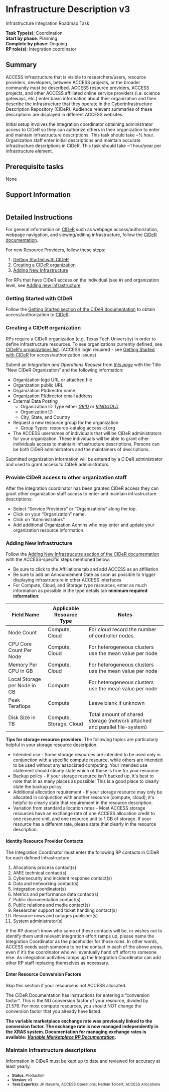 # Infrastructure Description v3

Infrastructure Integration Roadmap Task

**Task Type(s)**: Coordination  
**Start by phase**: Planning  
**Complete by phase**: Ongoing  
**RP role(s)**: Integration coordinator

## Summary

ACCESS infrastructure that is visible to researchers/users, resource providers, developers, between ACCESS projects, or the broader community must be described. ACCESS resource providers, ACCESS projects, and other ACCESS affiliated online service providers (i.e. science gateways, etc.) enter basic information about their organization and then describe the infrastructure that they operate in the Cyberinfrastructure Description Repository (CiDeR). Audience relevant summaries of these descriptions are displayed in different ACCESS websites.

Initial setup involves the integration coordinator obtaining administrator access to CiDeR so they can authorize others in their organization to enter and maintain infrastructure descriptions. This task should take ~½ hour. Organization staff enter initial descriptions and maintain accurate infrastructure descriptions in CiDeR. This task should take ~1 hour/year per infrastructure element.

## Prerequisite tasks

None

## Support Information

```{include} support.md
```

## Detailed Instructions

For general information on [CIDeR](cider.access-ci.org) such as webpage access/authorization, webpage navigation, and viewing/editing infrastructure, follow the [CiDeR documentation](https://cider.access-ci.org/documentation).

For new Resource Providers, follow these steps:
1. [Getting Started with CIDeR](#getting-started-with-cider)
1. [Creating a CIDeR organization](#creating-a-cider-organization)
1. [Adding New Infrastructure](#adding-new-infrastructure)

For RPs that have CIDeR access on the individual (see #) and organization level, see [Adding new infrastructure](#adding-new-infrastructure)

### Getting Started with CIDeR

Follow the [Getting Started section of the CIDeR documentation](https://cider.access-ci.org/documentation#getting-started) to obtain access/authorization to [CIDeR](cider.access-ci.org).

### Creating a CIDeR organization

RPs require a CIDeR organization (e.g. Texas Tech University) in order to define infrastructure resources.
To see organizations currently defined, see [CIDeR's organizations list](https://cider.access-ci.org/resource_providers). (ACCESS login required - see [Getting Started with CIDeR](#getting-started-with-cider) for access/authorization issues)

Submit an *Integration and Operations Request* from [*this page*](https://operations.access-ci.org/open-operations-request/) with the Title “New CIDeR Organization” and the following information:

- Organization logo URL or attached file
- Organization public URL
- Organization PI/director name
- Organization PI/director email address
- External Data Posting
  - Organization ID Type either [*GRID*](https://www.grid.ac/) or [*RINGGOLD*](https://www.ringgold.com/ringgold-identifier/)
  - Organization ID
  - City, State, and Country
- Request a new resource group for the organization
  -  Group Types: resource-catalog.access-ci.org
- The ACCESS usernames of individuals that will be CiDeR administrators for your organization. These individuals will be able to grant other individuals access to maintain infrastructure descriptions. Persons can be both CiDeR administrators and the maintainers of descriptions.

Submitted organization information will be entered by a CiDeR administrator and used to grant access to CiDeR administrators.

### Provide CiDeR access to other organization staff

After the integration coordinator has been granted CiDeR access they can grant other organization staff access to enter and maintain infrastructure descriptions:

- Select “Service Providers” or “Organizations” along the top.
- Click on your “Organization” name.
- Click on “Administrators”.
- Add additional Organization Admins who may enter and update your organization resource information.

### Adding New Infrastructure

Follow the [Adding New Infrastrucutre section of the CIDeR documentation](https://cider.access-ci.org/documentation#adding-infrastructure) with the ACCESS-specific steps mentioned below:

- Be sure to click to the Affiliations tab and add ACCESS as an affiliation
- Be sure to add an Announcement Date as soon as possible to trigger displaying infrastructure in other ACCESS interfaces
- For Compute, Cloud, and Storage type resources, enter as much information as possible in the type details tab **minimum required information**:

| Field Name                   | Applicable Resource Type | Notes                                                                      |
|------------------------------|--------------------------|----------------------------------------------------------------------------|
| Node Count                   | Compute, Cloud           | For cloud record the number of controller nodes.                           |
| CPU Core Count Per Node      | Compute, Cloud           | For heterogeneous clusters use the mean value per node                     |
| Memory Per CPU in GB         | Compute, Cloud           | For heterogeneous clusters use the mean value per node                     |
| Local Storage per Node in GB | Compute                  | For heterogeneous clusters use the mean value per node                     |
| Peak Teraflops               | Compute                  | Leave blank if unknown                                                     |
| Disk Size in TB              | Compute, Storage, Cloud  | Total amount of shared storage (network attached and parallel file-system) |

**Tips for storage resource providers:** The following topics are particularly helpful
in your storage resource description.
* Intended use - Some storage resources are intended to be used only in conjunction
  with a specific compute resource, while others are intended to be used without
  any associated computing. Your intended use statement should clearly state which
  of these is true for your resource.
* Backup policy - If your storage resource isn't backed up, it's best to note that
  in as many places as possible! This is a good place to clearly state the backup policy.
* Additional allocation requirement - If your storage resource may only be allocated
  in conjunction with another resource (compute, cloud), it's helpful to clearly state
  that requirement in the resource description.
* Variation from standard allocation rates - Most ACCESS storage resources have an
  exchange rate of one ACCESS allocation credit to one resource unit, and one resource
  unit to 1 GB of storage. If your resource has a different rate, please state that
  clearly in the resource description.

#### Identity Resource Provider Contacts

The Integration Coordinator must enter the following RP contacts in CiDeR for each defined Infrastructure:
1. Allocations process contact(s)
1. AMIE technical contact(s)
1. Cybersecurity and incident response contact(s)
1. Data and networking contact(s)
1. Integration coordinator(s)
1. Metrics and performance data contact(s)
1. Public documentation contact(s)
1. Public relations and media contact(s)
1. Researcher support and ticket handling contact(s)
1. Resource news and outages publisher(s)
1. System administrator(s)

If the RP doesn’t know who some of these contacts will be, or wishes not to identify them until relevant integration effort ramps up, please name the Integration Coordinator as the placeholder for those roles. In other words, ACCESS needs each someone to be the contact in each of the above areas, even if it’s the coordinator who will eventually hand off effort to someone else. As integration activities ramps up the Integration Coordinator can add other RP staff replacing themselves as necessary.

#### Enter Resource Conversion Factors

Skip this section if your resource is not ACCESS allocated.

The CiDeR Documentation has instructions for entering a “conversion factor”. This is the NU conversion factor of your resource, divided by 21.576. For most compute resources, you should NOT change the conversion factor that you already have listed. 

**The variable marketplace exchange rate was previously linked to the conversion factor.  The exchange rate is now managed independently in the XRAS system.  Documentation for managing exchange rates is available:  [*Variable Marketplace RP Documentation*](https://access-ci.atlassian.net/wiki/spaces/ACP/pages/1238073366/Variable+Marketplace+RP+Documentation).**



### Maintain infrastructure descriptions

Information in CiDeR must be kept up to date and reviewed for accuracy at least yearly.

<sub>
<ul class="document-meta-data">
    <li><strong>Status</strong>: Production</li>
    <li><strong>Version</strong>: v3</li>
    <li><strong>Task Expert(s)</strong>: JP Navarro, ACCESS Operations; Nathan Tolbert, ACCESS Allocations</li>
</ul>
</sub>
<br/>
<br/>
